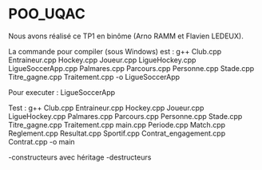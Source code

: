 # POO_UQAC

Nous avons réalisé ce TP1 en binôme (Arno RAMM et Flavien LEDEUX).

La commande pour compiler (sous Windows) est : g++ Club.cpp Entraineur.cpp Hockey.cpp Joueur.cpp LigueHockey.cpp LigueSoccerApp.cpp Palmares.cpp Parcours.cpp Personne.cpp Stade.cpp Titre_gagne.cpp Traitement.cpp -o LigueSoccerApp

Pour executer : LigueSoccerApp

Test : g++ Club.cpp Entraineur.cpp Hockey.cpp Joueur.cpp LigueHockey.cpp Palmares.cpp Parcours.cpp Personne.cpp Stade.cpp Titre_gagne.cpp Traitement.cpp main.cpp Periode.cpp Match.cpp Reglement.cpp Resultat.cpp Sportif.cpp Contrat_engagement.cpp Contrat.cpp -o main

-constructeurs avec héritage
-destructeurs
